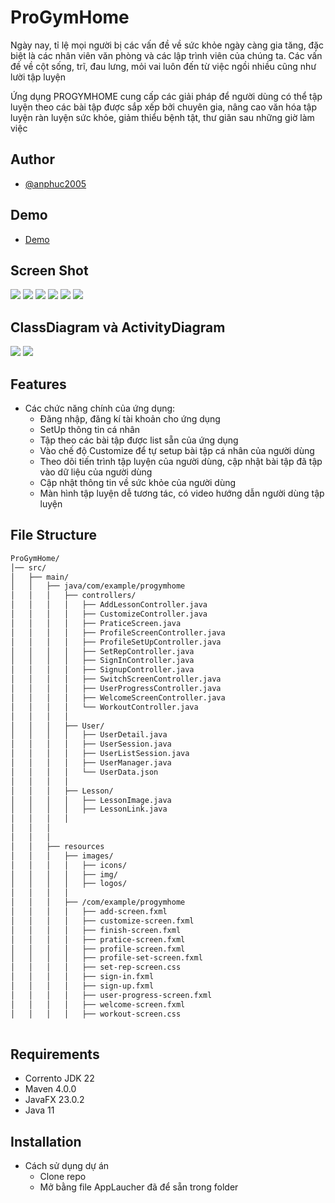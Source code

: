 # ProGymHome

Ngày nay, tỉ lệ mọi người bị các vấn đề về sức khỏe ngày càng gia tăng, đặc biệt là các nhân viên văn phòng và các lập trình viên của chúng ta. Các vấn đề về cột sống, trĩ, đau lưng, mỏi vai luôn đến từ việc ngồi nhiều cũng như lười tập luyện

Ứng dụng PROGYMHOME cung cấp các giải pháp để người dùng có thể tập luyện theo các bài tập được sắp xếp bởi chuyên gia, nâng cao văn hóa tập luyện ràn luyện sức khỏe, giảm thiểu bệnh tật, thư giãn sau những giờ làm việc

## Author
- [@anphuc2005](https://github.com/anphuc2005/ProGymHome)

## Demo
- [Demo](https://youtu.be/X3cj-kZtjnM)

## Screen Shot

<img src= "\imgproject\img1.PNG">
<img src= "\imgproject\img2.PNG">
<img src= "\imgproject\img3.PNG">
<img src= "\imgproject\img4.PNG">
<img src= "\imgproject\img 5.PNG">
<img src= "\imgproject\img6.PNG">

## ClassDiagram và ActivityDiagram

<img src="ProGYMHOME\UML\ClassDiagram.drawio.png">

<img src="ProGYMHOME\UML\ActivityDiagram.drawio.png">

## Features
- Các chức năng chính của ứng dụng:
  - Đăng nhập, đăng kí tài khoản cho ứng dụng
  - SetUp thông tin cá nhân
  - Tập theo các bài tập được list sẵn của ứng dụng
  - Vào chế độ Customize để tự setup bài tập cá nhân của người dùng
  - Theo dõi tiến trình tập luyện của người dùng, cập nhật bài tập đã tập vào dữ liệu của người dùng
  - Cập nhật thông tin về sức khỏe của người dùng
  - Màn hình tập luyện dễ tương tác, có video hướng dẫn người dùng tập luyện

## File Structure
```bash
ProGymHome/
│── src/
│   ├── main/
│   │   ├── java/com/example/progymhome
│   │   │   ├── controllers/
│   │   │   │   ├── AddLessonController.java
│   │   │   │   ├── CustomizeController.java
│   │   │   │   ├── PraticeScreen.java
│   │   │   │   ├── ProfileScreenController.java
│   │   │   │   ├── ProfileSetUpController.java
│   │   │   │   ├── SetRepController.java
│   │   │   │   ├── SignInController.java
│   │   │   │   ├── SignupController.java
│   │   │   │   ├── SwitchScreenController.java
│   │   │   │   ├── UserProgressController.java
│   │   │   │   ├── WelcomeScreenController.java
│   │   │   │   └── WorkoutController.java
│   │   │   │   
│   │   │   ├── User/
│   │   │   │   ├── UserDetail.java
│   │   │   │   ├── UserSession.java
│   │   │   │   ├── UserListSession.java
│   │   │   │   ├── UserManager.java
│   │   │   │   └── UserData.json
│   │   │   │   
│   │   │   ├── Lesson/
│   │   │   │   ├── LessonImage.java
│   │   │   │   ├── LessonLink.java
│   │   │   │   
│   │   │   
│   │   │   
│   │   ├── resources
│   │   │   ├── images/
│   │   │   │   ├── icons/
│   │   │   │   ├── img/
│   │   │   │   ├── logos/
│   │   │   │   
│   │   │   ├── /com/example/progymhome
│   │   │   │   ├── add-screen.fxml
│   │   │   │   ├── customize-screen.fxml
│   │   │   │   ├── finish-screen.fxml
│   │   │   │   ├── pratice-screen.fxml
│   │   │   │   ├── profile-screen.fxml
│   │   │   │   ├── profile-set-screen.fxml
│   │   │   │   ├── set-rep-screen.css
│   │   │   │   ├── sign-in.fxml
│   │   │   │   ├── sign-up.fxml
│   │   │   │   ├── user-progress-screen.fxml
│   │   │   │   ├── welcome-screen.fxml
│   │   │   │   ├── workout-screen.css
 
```
## Requirements
- Corrento JDK 22
- Maven 4.0.0
- JavaFX 23.0.2
- Java 11

## Installation
- Cách sử dụng dự án
  - Clone repo
  - Mở bằng file AppLaucher đã để sẵn trong folder
